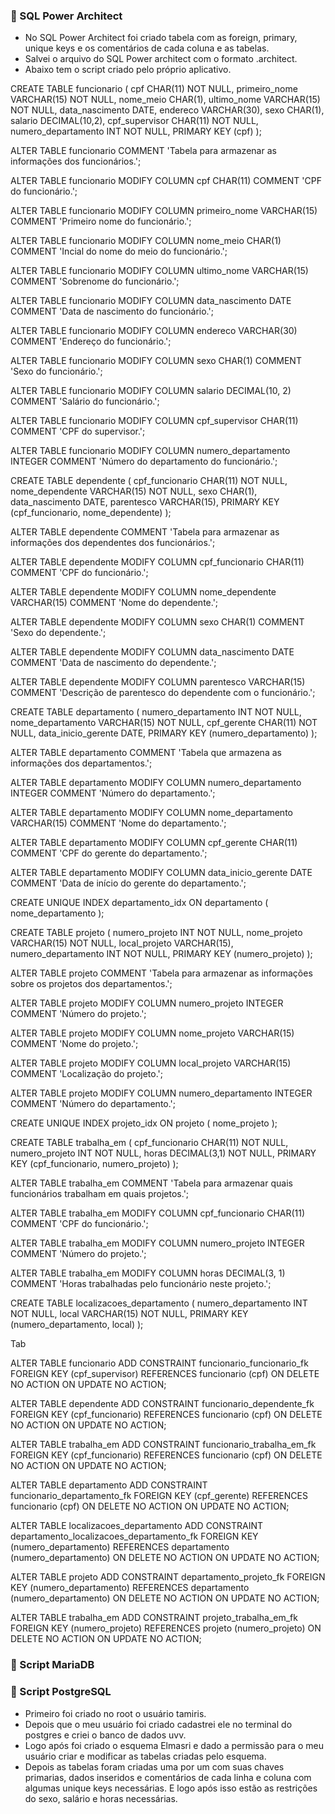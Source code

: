 ### 🔸 SQL Power Architect

- No SQL Power Architect foi criado  tabela com as foreign, primary, unique keys e os comentários de cada coluna e as tabelas. 
- Salvei o arquivo do SQL Power architect com o formato .architect.
- Abaixo tem o script criado pelo próprio aplicativo.



CREATE TABLE funcionario (
                cpf CHAR(11) NOT NULL,
                primeiro_nome VARCHAR(15) NOT NULL,
                nome_meio CHAR(1),
                ultimo_nome VARCHAR(15) NOT NULL,
                data_nascimento DATE,
                endereco VARCHAR(30),
                sexo CHAR(1),
                salario DECIMAL(10,2),
                cpf_supervisor CHAR(11) NOT NULL,
                numero_departamento INT NOT NULL,
                PRIMARY KEY (cpf)
);

ALTER TABLE funcionario COMMENT 'Tabela para armazenar as informações dos funcionários.';

ALTER TABLE funcionario MODIFY COLUMN cpf CHAR(11) COMMENT 'CPF do funcionário.';

ALTER TABLE funcionario MODIFY COLUMN primeiro_nome VARCHAR(15) COMMENT 'Primeiro nome do funcionário.';

ALTER TABLE funcionario MODIFY COLUMN nome_meio CHAR(1) COMMENT 'Incial do nome do meio do funcionário.';

ALTER TABLE funcionario MODIFY COLUMN ultimo_nome VARCHAR(15) COMMENT 'Sobrenome do funcionário.';

ALTER TABLE funcionario MODIFY COLUMN data_nascimento DATE COMMENT 'Data de nascimento do funcionário.';

ALTER TABLE funcionario MODIFY COLUMN endereco VARCHAR(30) COMMENT 'Endereço do funcionário.';

ALTER TABLE funcionario MODIFY COLUMN sexo CHAR(1) COMMENT 'Sexo do funcionário.';

ALTER TABLE funcionario MODIFY COLUMN salario DECIMAL(10, 2) COMMENT 'Salário do funcionário.';

ALTER TABLE funcionario MODIFY COLUMN cpf_supervisor CHAR(11) COMMENT 'CPF do supervisor.';

ALTER TABLE funcionario MODIFY COLUMN numero_departamento INTEGER COMMENT 'Número do departamento do funcionário.';


CREATE TABLE dependente (
                cpf_funcionario CHAR(11) NOT NULL,
                nome_dependente VARCHAR(15) NOT NULL,
                sexo CHAR(1),
                data_nascimento DATE,
                parentesco VARCHAR(15),
                PRIMARY KEY (cpf_funcionario, nome_dependente)
);

ALTER TABLE dependente COMMENT 'Tabela para armazenar as informações dos dependentes dos funcionários.';

ALTER TABLE dependente MODIFY COLUMN cpf_funcionario CHAR(11) COMMENT 'CPF do funcionário.';

ALTER TABLE dependente MODIFY COLUMN nome_dependente VARCHAR(15) COMMENT 'Nome do dependente.';

ALTER TABLE dependente MODIFY COLUMN sexo CHAR(1) COMMENT 'Sexo do dependente.';

ALTER TABLE dependente MODIFY COLUMN data_nascimento DATE COMMENT 'Data de nascimento do dependente.';

ALTER TABLE dependente MODIFY COLUMN parentesco VARCHAR(15) COMMENT 'Descrição de parentesco do dependente com o funcionário.';


CREATE TABLE departamento (
                numero_departamento INT NOT NULL,
                nome_departamento VARCHAR(15) NOT NULL,
                cpf_gerente CHAR(11) NOT NULL,
                data_inicio_gerente DATE,
                PRIMARY KEY (numero_departamento)
);

ALTER TABLE departamento COMMENT 'Tabela que armazena as informações dos departamentos.';

ALTER TABLE departamento MODIFY COLUMN numero_departamento INTEGER COMMENT 'Número do departamento.';

ALTER TABLE departamento MODIFY COLUMN nome_departamento VARCHAR(15) COMMENT 'Nome do departamento.';

ALTER TABLE departamento MODIFY COLUMN cpf_gerente CHAR(11) COMMENT 'CPF do gerente do departamento.';

ALTER TABLE departamento MODIFY COLUMN data_inicio_gerente DATE COMMENT 'Data de início do gerente do departamento.';


CREATE UNIQUE INDEX departamento_idx
 ON departamento
 ( nome_departamento );

CREATE TABLE projeto (
                numero_projeto INT NOT NULL,
                nome_projeto VARCHAR(15) NOT NULL,
                local_projeto VARCHAR(15),
                numero_departamento INT NOT NULL,
                PRIMARY KEY (numero_projeto)
);

ALTER TABLE projeto COMMENT 'Tabela para armazenar as informações sobre os projetos dos departamentos.';

ALTER TABLE projeto MODIFY COLUMN numero_projeto INTEGER COMMENT 'Número do projeto.';

ALTER TABLE projeto MODIFY COLUMN nome_projeto VARCHAR(15) COMMENT 'Nome do projeto.';

ALTER TABLE projeto MODIFY COLUMN local_projeto VARCHAR(15) COMMENT 'Localização do projeto.';

ALTER TABLE projeto MODIFY COLUMN numero_departamento INTEGER COMMENT 'Número do departamento.';


CREATE UNIQUE INDEX projeto_idx
 ON projeto
 ( nome_projeto );

CREATE TABLE trabalha_em (
                cpf_funcionario CHAR(11) NOT NULL,
                numero_projeto INT NOT NULL,
                horas DECIMAL(3,1) NOT NULL,
                PRIMARY KEY (cpf_funcionario, numero_projeto)
);

ALTER TABLE trabalha_em COMMENT 'Tabela para armazenar quais funcionários trabalham em quais projetos.';

ALTER TABLE trabalha_em MODIFY COLUMN cpf_funcionario CHAR(11) COMMENT 'CPF do funcionário.';

ALTER TABLE trabalha_em MODIFY COLUMN numero_projeto INTEGER COMMENT 'Número do projeto.';

ALTER TABLE trabalha_em MODIFY COLUMN horas DECIMAL(3, 1) COMMENT 'Horas trabalhadas pelo funcionário neste projeto.';


CREATE TABLE localizacoes_departamento (
                numero_departamento INT NOT NULL,
                local VARCHAR(15) NOT NULL,
                PRIMARY KEY (numero_departamento, local)
);

Tab

ALTER TABLE funcionario ADD CONSTRAINT funcionario_funcionario_fk
FOREIGN KEY (cpf_supervisor)
REFERENCES funcionario (cpf)
ON DELETE NO ACTION
ON UPDATE NO ACTION;

ALTER TABLE dependente ADD CONSTRAINT funcionario_dependente_fk
FOREIGN KEY (cpf_funcionario)
REFERENCES funcionario (cpf)
ON DELETE NO ACTION
ON UPDATE NO ACTION;

ALTER TABLE trabalha_em ADD CONSTRAINT funcionario_trabalha_em_fk
FOREIGN KEY (cpf_funcionario)
REFERENCES funcionario (cpf)
ON DELETE NO ACTION
ON UPDATE NO ACTION;

ALTER TABLE departamento ADD CONSTRAINT funcionario_departamento_fk
FOREIGN KEY (cpf_gerente)
REFERENCES funcionario (cpf)
ON DELETE NO ACTION
ON UPDATE NO ACTION;

ALTER TABLE localizacoes_departamento ADD CONSTRAINT departamento_localizacoes_departamento_fk
FOREIGN KEY (numero_departamento)
REFERENCES departamento (numero_departamento)
ON DELETE NO ACTION
ON UPDATE NO ACTION;

ALTER TABLE projeto ADD CONSTRAINT departamento_projeto_fk
FOREIGN KEY (numero_departamento)
REFERENCES departamento (numero_departamento)
ON DELETE NO ACTION
ON UPDATE NO ACTION;

ALTER TABLE trabalha_em ADD CONSTRAINT projeto_trabalha_em_fk
FOREIGN KEY (numero_projeto)
REFERENCES projeto (numero_projeto)
ON DELETE NO ACTION
ON UPDATE NO ACTION;



### 🔸 Script MariaDB



### 🔸 Script PostgreSQL
- Primeiro foi criado no root o usuário tamiris.
- Depois que o meu usuário foi criado cadastrei ele no terminal do postgres e criei o banco de dados uvv.
- Logo após foi criado o esquema Elmasri e dado a permissão para o meu usuário criar e modificar as tabelas criadas pelo esquema.
- Depois as tabelas foram criadas uma por um com suas chaves primarias, dados inseridos e comentários de cada linha e coluna com algumas unique keys necessárias. E logo após isso estão as restrições do sexo, salário e horas necessárias.

